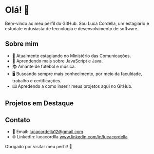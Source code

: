 # Olá! 👋

Bem-vindo ao meu perfil do GitHub. Sou Luca Cordella, um estagiário e estudate entusiasta de tecnologia e desenvolvimento de software.

## Sobre mim

- 🔭 Atualmente estagiando no Ministério das Comunicações.
- 🌱 Aprendendo mais sobre JavaScript e Java.
- 📚 Amante de futebol e música.
- 🖥️ Buscando sempre mais conhecimento, por meio da faculdade, trabalho e certificações.
- ⌨️ Apredendo a como inserir meus projetos aqui no GitHub.

## Projetos em Destaque



## Contato

- 📧 Email: lucacordella12@gmail.com
- 🌐 LinkedIn: lucacordlla www.linkedin.com/in/lucacordella

Obrigado por visitar meu perfil! 🚀
